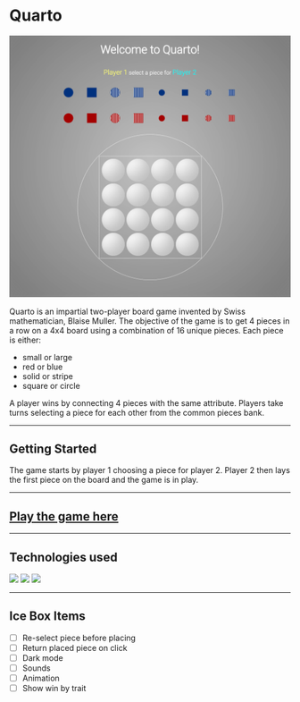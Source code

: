 # Quarto

![Quarto game on start](https://github.com/vanessa-konynenbelt/quarto/blob/main/quarto_demo.png)

Quarto is an impartial two-player board game invented by Swiss mathematician, Blaise Muller. The objective of the game is to get 4 pieces in a row on a 4x4 board using a combination of 16 unique pieces. Each piece is either: 

- small or large 
- red or blue
- solid or stripe
- square or circle
  
A player wins by connecting 4 pieces with the same attribute. Players take turns selecting a piece for each other from the common  pieces bank. 

---
## Getting Started 
The game starts by player 1 choosing a piece for player 2. Player 2 then lays the first piece on the board and the game is in play.

---

## [Play the game here](https://vanessa-konynenbelt.github.io/quarto/)

---

## Technologies used 

<img src="{https://img.shields.io/badge/HTML5-E34F26?style=for-the-badge&logo=html5&logoColor=white}"  />
<img src="{https://img.shields.io/badge/CSS3-1572B6?style=for-the-badge&logo=css3&logoColor=white}"  />
<img src="{https://img.shields.io/badge/JavaScript-323330?style=for-the-badge&logo=javascript&logoColor=F7DF1E}"  />

---

## Ice Box Items 

- [ ] Re-select piece before placing
- [ ] Return placed piece on click
- [ ] Dark mode
- [ ] Sounds
- [ ] Animation 
- [ ] Show win by trait
